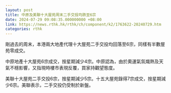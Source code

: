 ```yaml
---
layout: post
title: 中原及美聯十大屋苑周末二手交投均跌至6宗
date: 2024-07-29 09:08:35.000000000 +08:00
link: https://news.rthk.hk/rthk/ch/component/k2/1763622-20240729.htm
categories: rthk
---
```


剛過去的周末，本港兩大地產代理十大屋苑二手交投均回落至6宗，同樣有半數屋苑零成交。

中原地產十大屋苑6宗成交，按星期減少4宗。中原認為，由於奧運氣氛熾熱及天氣不穩影響，又指現時樓市表現反覆，買家持觀望態度。

美聯十大屋苑二手交投6宗，按星期減少5宗。十五大屋苑錄得7宗成交，按星期減少6宗。美聯表示，二手交投仍受制於新盤。
